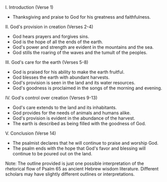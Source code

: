 I. Introduction (Verse 1)
- Thanksgiving and praise to God for his greatness and faithfulness.

II. God's provision in creation (Verses 2-4)
- God hears prayers and forgives sins.
- God is the hope of all the ends of the earth.
- God's power and strength are evident in the mountains and the sea.
- God stills the roaring of the waves and the tumult of the peoples.

III. God's care for the earth (Verses 5-8)
- God is praised for his ability to make the earth fruitful.
- God blesses the earth with abundant harvests.
- God's provision is seen in the land and its water resources.
- God's goodness is proclaimed in the songs of the morning and evening.

IV. God's control over creation (Verses 9-13)
- God's care extends to the land and its inhabitants.
- God provides for the needs of animals and humans alike.
- God's provision is evident in the abundance of the harvest.
- The earth is described as being filled with the goodness of God.

V. Conclusion (Verse 14)
- The psalmist declares that he will continue to praise and worship God.
- The psalm ends with the hope that God's favor and blessing will continue to be poured out on the land.

Note: The outline provided is just one possible interpretation of the rhetorical flow of Psalm 65 as ancient Hebrew wisdom literature. Different scholars may have slightly different outlines or interpretations.